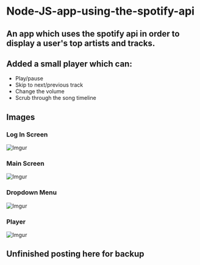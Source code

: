 # Node-JS-app-using-the-spotify-api
## An app which uses the spotify api in order to display a user's top artists and tracks.

## Added a small player which can:
- Play/pause
- Skip to next/previous track
- Change the volume
- Scrub through the song timeline

## Images
### Log In Screen
![Imgur](https://i.imgur.com/Mlfc91a.png)

### Main Screen
![Imgur](https://i.imgur.com/4JUzgGN.png)

### Dropdown Menu
![Imgur](https://i.imgur.com/M70ugVI.png)

### Player
![Imgur](https://i.imgur.com/bQMrabv.png)

## Unfinished posting here for backup
